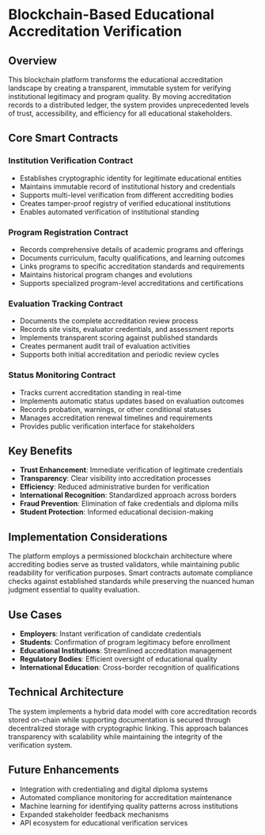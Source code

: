 # Blockchain-Based Educational Accreditation Verification

## Overview

This blockchain platform transforms the educational accreditation landscape by creating a transparent, immutable system for verifying institutional legitimacy and program quality. By moving accreditation records to a distributed ledger, the system provides unprecedented levels of trust, accessibility, and efficiency for all educational stakeholders.

## Core Smart Contracts

### Institution Verification Contract
- Establishes cryptographic identity for legitimate educational entities
- Maintains immutable record of institutional history and credentials
- Supports multi-level verification from different accrediting bodies
- Creates tamper-proof registry of verified educational institutions
- Enables automated verification of institutional standing

### Program Registration Contract
- Records comprehensive details of academic programs and offerings
- Documents curriculum, faculty qualifications, and learning outcomes
- Links programs to specific accreditation standards and requirements
- Maintains historical program changes and evolutions
- Supports specialized program-level accreditations and certifications

### Evaluation Tracking Contract
- Documents the complete accreditation review process
- Records site visits, evaluator credentials, and assessment reports
- Implements transparent scoring against published standards
- Creates permanent audit trail of evaluation activities
- Supports both initial accreditation and periodic review cycles

### Status Monitoring Contract
- Tracks current accreditation standing in real-time
- Implements automatic status updates based on evaluation outcomes
- Records probation, warnings, or other conditional statuses
- Manages accreditation renewal timelines and requirements
- Provides public verification interface for stakeholders

## Key Benefits

- **Trust Enhancement**: Immediate verification of legitimate credentials
- **Transparency**: Clear visibility into accreditation processes
- **Efficiency**: Reduced administrative burden for verification
- **International Recognition**: Standardized approach across borders
- **Fraud Prevention**: Elimination of fake credentials and diploma mills
- **Student Protection**: Informed educational decision-making

## Implementation Considerations

The platform employs a permissioned blockchain architecture where accrediting bodies serve as trusted validators, while maintaining public readability for verification purposes. Smart contracts automate compliance checks against established standards while preserving the nuanced human judgment essential to quality evaluation.

## Use Cases

- **Employers**: Instant verification of candidate credentials
- **Students**: Confirmation of program legitimacy before enrollment
- **Educational Institutions**: Streamlined accreditation management
- **Regulatory Bodies**: Efficient oversight of educational quality
- **International Education**: Cross-border recognition of qualifications

## Technical Architecture

The system implements a hybrid data model with core accreditation records stored on-chain while supporting documentation is secured through decentralized storage with cryptographic linking. This approach balances transparency with scalability while maintaining the integrity of the verification system.

## Future Enhancements

- Integration with credentialing and digital diploma systems
- Automated compliance monitoring for accreditation maintenance
- Machine learning for identifying quality patterns across institutions
- Expanded stakeholder feedback mechanisms
- API ecosystem for educational verification services
